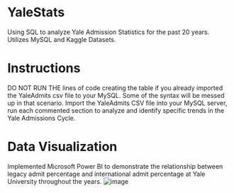 # YaleStats
Using SQL to analyze Yale Admission Statistics for the past 20 years. Utilizes MySQL and Kaggle Datasets.

# Instructions
DO NOT RUN THE lines of code creating the table if you already imported the YaleAdmits csv file to your MySQL. Some of the syntax will be messed up in that scenario.
Import the YaleAdmits CSV file into your MySQL server, run each commented section to analyze and identify specific trends in the Yale Admissions Cycle.

# Data Visualization
Implemented Microsoft Power BI to demonstrate the relationship between legacy admit percentage and international admit percentage at Yale University throughout the years.
![image](https://github.com/graysonlee33/YaleStats/assets/94801390/1d9b0d20-9792-4b3b-a969-b0e25b50fb7a)

